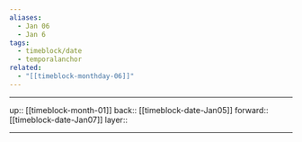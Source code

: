 ```yaml
---
aliases:
  - Jan 06
  - Jan 6
tags:
  - timeblock/date
  - temporalanchor
related:
  - "[[timeblock-monthday-06]]"
---
```




***

up:: [[timeblock-month-01]]
back:: [[timeblock-date-Jan05]]
forward:: [[timeblock-date-Jan07]]
layer:: 

***
